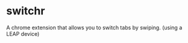 switchr
=======

A chrome extension that allows you to switch tabs by swiping. (using a LEAP device)
